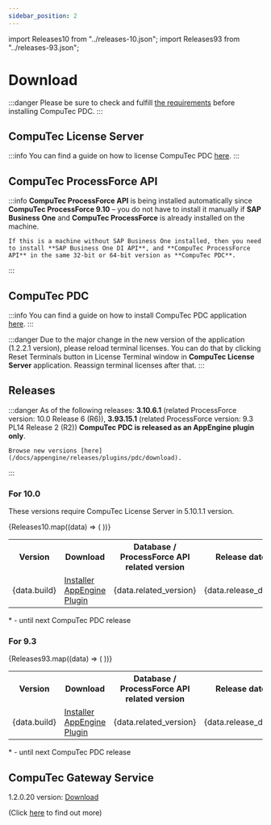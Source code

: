 ```yaml
---
sidebar_position: 2
---
```


import Releases10 from "../releases-10.json";
import Releases93 from "../releases-93.json";

# Download

:::danger
    Please be sure to check and fulfill [the requirements](../administrator-guide/installation/requirements.md) before installing CompuTec PDC.
:::

## CompuTec License Server

:::info
    You can find a guide on how to license CompuTec PDC [here](../administrator-guide/pdc-licensing/overview.md).
:::

## CompuTec ProcessForce API

:::info
    **CompuTec ProcessForce API** is being installed automatically since **CompuTec ProcessForce 9.10** – you do not have to install it manually if **SAP Business One** and **CompuTec ProcessForce** is already installed on the machine.

    If this is a machine without SAP Business One installed, then you need to install **SAP Business One DI API**, and **CompuTec ProcessForce API** in the same 32-bit or 64-bit version as **CompuTec PDC**.
:::

## CompuTec PDC

:::info
    You can find a guide on how to install CompuTec PDC application [here](../administrator-guide/installation/first-installation.md).
:::

:::danger
    Due to the major change in the new version of the application (1.2.2.1 version), please reload terminal licenses. You can do that by clicking Reset Terminals button in License Terminal window in **CompuTec License Server** application. Reassign terminal licenses after that.
:::

## Releases

:::danger
    As of the following releases: **3.10.6.1** (related ProcessForce version: 10.0 Release 6 (R6)), **3.93.15.1** (related ProcessForce version: 9.3 PL14 Release 2 (R2)) **CompuTec PDC is released as an AppEngine plugin only**.

    Browse new versions [here](/docs/appengine/releases/plugins/pdc/download).
:::

### For 10.0

These versions require CompuTec License Server in 5.10.1.1 version.

<table>
  <tr>
    <th>Version</th>
    <th>Download</th>
    <th>Database / ProcessForce API related version</th>
    <th>Release date</th>
  </tr>
  {Releases10.map((data) => (
    <tr>
      <td>{data.build}</td>
      <td><a href={data.installer_url}>Installer</a><br /><a href={data.plugin_url}>AppEngine Plugin</a></td>
      <td>{data.related_version}</td>
      <td>{data.release_date}</td>
    </tr>
  ))}
</table>

\* - until next CompuTec PDC release

### For 9.3

<table>
  <tr>
    <th>Version</th>
    <th>Download</th>
    <th>Database / ProcessForce API related version</th>
    <th>Release date</th>
  </tr>
  {Releases93.map((data) => (
    <tr>
      <td>{data.build}</td>
      <td><a href={data.installer_url}>Installer</a><br /><a href={data.plugin_url}>AppEngine Plugin</a></td>
      <td>{data.related_version}</td>
      <td>{data.release_date}</td>
    </tr>
  ))}
</table>

\* - until next CompuTec PDC release

## CompuTec Gateway Service

1.2.0.20 version: [Download](https://download.computec.one/software/gateway/releases/CompuTec_Gateway_1.2.0.20.msi)

(Click [here](../administrator-guide/weight-scales-integration/gateway-service-installation.md) to find out more)
